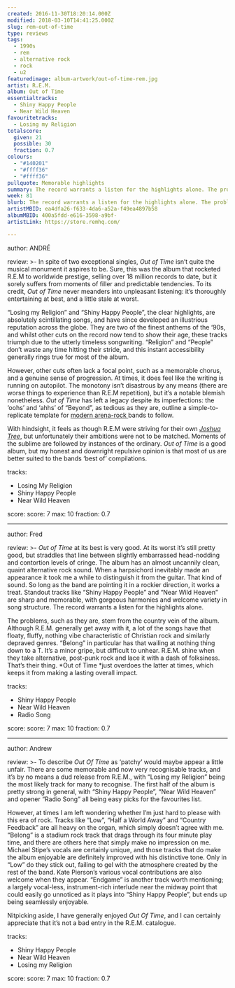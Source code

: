 ```yaml
---
created: 2016-11-30T18:20:14.000Z
modified: 2018-03-10T14:41:25.000Z
slug: rem-out-of-time
type: reviews
tags:
  - 1990s
  - rem
  - alternative rock
  - rock
  - u2
featuredimage: album-artwork/out-of-time-rem.jpg
artist: R.E.M.
album: Out of Time
essentialtracks:
  - Shiny Happy People
  - Near Wild Heaven
favouritetracks:
  - Losing my Religion
totalscore:
  given: 21
  possible: 30
  fraction: 0.7
colours:
  - "#140201"
  - "#ffff36"
  - "#ffff36"
pullquote: Memorable highlights
summary: The record warrants a listen for the highlights alone. The problems, such as they are, stem from the country vein of the album. Although R.E.M. generally get away with it, a lot of the songs have that floaty, fluffy, nothing vibe characteristic of Christian rock.
week: 81
blurb: The record warrants a listen for the highlights alone. The problems, such as they are, stem from the country vein of the album. It borders on twee at times.
artistMBID: ea4dfa26-f633-4da6-a52a-f49ea4897b58
albumMBID: 400a5fdd-e616-3598-a9bf-
artistLink: https://store.remhq.com/

---
```


author: ANDRÉ

review: >-
  In spite of two exceptional singles, *Out of Time* isn’t quite the musical monument it aspires to be. Sure, this was the album that rocketed R.E.M to worldwide prestige, selling over 18 million records to date, but it sorely suffers from moments of filler and predictable tendencies. To its credit, *Out of Time* never meanders into unpleasant listening: it’s thoroughly entertaining at best, and a little stale at worst. 
  
  “Losing my Religion” and “Shiny Happy People”, the clear highlights, are absolutely scintillating songs, and have since developed an illustrious reputation across the globe. They are two of the finest anthems of the ‘90s, and whilst other cuts on the record now tend to show their age, these tracks triumph due to the utterly timeless songwriting. “Religion” and “People” don’t waste any time hitting their stride, and this instant accessibility generally rings true for most of the album. 
  
  However, other cuts often lack a focal point, such as a memorable chorus, and a genuine sense of progression. At times, it does feel like the writing is running on autopilot. The monotony isn’t disastrous by any means (there are worse things to experience than R.E.M repetition), but it’s a notable blemish nonetheless. *Out of Time* has left a legacy despite its imperfections: the ‘oohs’ and ‘ahhs’ of “Beyond”, as tedious as they are, outline a simple-to-replicate template for [modern arena-rock ](https://www.youtube.com/watch?v=RF0HhrwIwp0)bands to follow. 
  
  With hindsight, it feels as though R.E.M were striving for their own [*Joshua Tree*](/reviews/u2-the-joshua-tree/), but unfortunately their ambitions were not to be matched. Moments of the sublime are followed by instances of the ordinary. *Out of Time* is a good album, but my honest and downright repulsive opinion is that most of us are better suited to the bands ‘best of’ compilations.

tracks:
  - Losing My Religion
  - ­Shiny Happy People
  - ­Near Wild Heaven

score:
  score: 7
  max: 10
  fraction: 0.7

---
author: Fred

review: >-
  *Out of Time* at its best is very good. At its worst it’s still pretty good, but straddles that line between slightly embarrassed head-nodding and contortion levels of cringe. The album has an almost uncannily clean, quaint alternative rock sound. When a harpsichord inevitably made an appearance it took me a while to distinguish it from the guitar. That kind of sound. So long as the band are pointing it in a rockier direction, it works a treat. Standout tracks like “Shiny Happy People” and “Near Wild Heaven” are sharp and memorable, with gorgeous harmonies and welcome variety in song structure. The record warrants a listen for the highlights alone. 
  
  The problems, such as they are, stem from the country vein of the album. Although R.E.M. generally get away with it, a lot of the songs have that floaty, fluffy, nothing vibe characteristic of Christian rock and similarly depraved genres. “Belong” in particular has that wailing at nothing thing down to a T. It’s a minor gripe, but difficult to unhear. R.E.M. shine when they take alternative, post-punk rock and lace it with a dash of folksiness. That’s their thing. *Out of Time *just overdoes the latter at times, which keeps it from making a lasting overall impact.

tracks:
  - Shiny Happy People
  - ­Near Wild Heaven
  - ­Radio Song

score:
  score: 7
  max: 10
  fraction: 0.7

---
author: Andrew

review: >-
  To describe *Out Of Time* as ‘patchy’ would maybe appear a little unfair. There are some memorable and now very recognisable tracks, and it’s by no means a dud release from R.E.M., with “Losing my Religion” being the most likely track for many to recognise. The first half of the album is pretty strong in general, with “Shiny Happy People”, “Near Wild Heaven” and opener “Radio Song” all being easy picks for the favourites list. 
  
  However, at times I am left wondering whether I’m just hard to please with this era of rock. Tracks like “Low”, “Half a World Away” and “Country Feedback” are all heavy on the organ, which simply doesn’t agree with me. “Belong” is a stadium rock track that drags through its four minute play time, and there are others here that simply make no impression on me. Michael Stipe’s vocals are certainly unique, and those tracks that do make the album enjoyable are definitely improved with his distinctive tone. Only in “Low” do they stick out, failing to gel with the atmosphere created by the rest of the band. Kate Pierson’s various vocal contributions are also welcome when they appear. “Endgame” is another track worth mentioning; a largely vocal-less, instrument-rich interlude near the midway point that could easily go unnoticed as it plays into “Shiny Happy People”, but ends up being seamlessly enjoyable. 
  
  Nitpicking aside, I have generally enjoyed *Out Of Time*, and I can certainly appreciate that it’s not a bad entry in the R.E.M. catalogue.

tracks:
  - Shiny Happy People
  - ­Near Wild Heaven
  - ­Losing my Religion

score:
  score: 7
  max: 10
  fraction: 0.7
